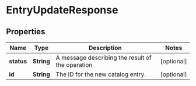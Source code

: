 

# EntryUpdateResponse


## Properties

| Name | Type | Description | Notes |
|------------ | ------------- | ------------- | -------------|
|**status** | **String** | A message describing the result of the operation |  [optional] |
|**id** | **String** | The ID for the new catalog entry. |  [optional] |



